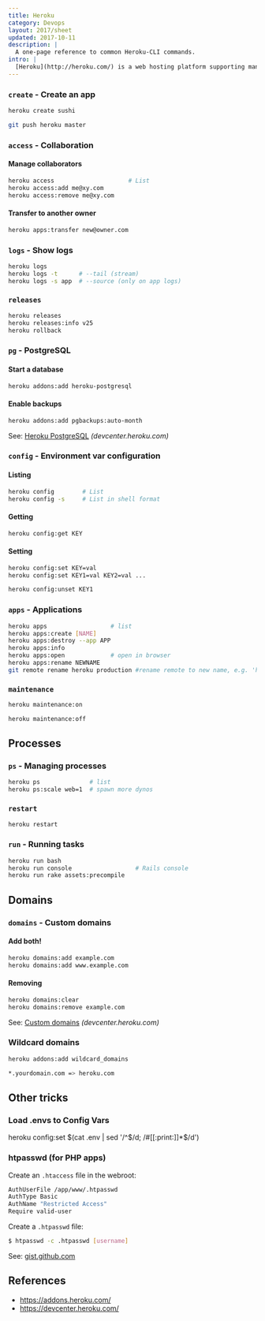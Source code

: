 ```yaml
---
title: Heroku
category: Devops
layout: 2017/sheet
updated: 2017-10-11
description: |
  A one-page reference to common Heroku-CLI commands.
intro: |
  [Heroku](http://heroku.com/) is a web hosting platform supporting many languages, and this guide is a reference to Heroku's [command-line interface](http://heroku.com/).
---
```


### `create` - Create an app

```bash
heroku create sushi
```

```bash
git push heroku master
```

### `access` - Collaboration

#### Manage collaborators

```bash
heroku access                     # List
heroku access:add me@xy.com
heroku access:remove me@xy.com
```

#### Transfer to another owner

```bash
heroku apps:transfer new@owner.com
```

### `logs` - Show logs

```bash
heroku logs
heroku logs -t      # --tail (stream)
heroku logs -s app  # --source (only on app logs)
```

### `releases`

```bash
heroku releases
heroku releases:info v25
heroku rollback
```

### `pg` - PostgreSQL

#### Start a database

```bash
heroku addons:add heroku-postgresql
```

#### Enable backups

```bash
heroku addons:add pgbackups:auto-month
```

See: [Heroku PostgreSQL](https://devcenter.heroku.com/articles/heroku-postgresql) _(devcenter.heroku.com)_

### `config` - Environment var configuration

#### Listing

```bash
heroku config        # List
heroku config -s     # List in shell format
```

#### Getting

```bash
heroku config:get KEY
```

#### Setting

```bash
heroku config:set KEY=val
heroku config:set KEY1=val KEY2=val ...
```

```bash
heroku config:unset KEY1
```

### `apps` - Applications

```bash
heroku apps                  # list
heroku apps:create [NAME]
heroku apps:destroy --app APP
heroku apps:info
heroku apps:open             # open in browser
heroku apps:rename NEWNAME
git remote rename heroku production #rename remote to new name, e.g. 'heroku' -> 'production'
```

### `maintenance`

```bash
heroku maintenance:on
```

```bash
heroku maintenance:off
```

## Processes


### `ps` - Managing processes

```bash
heroku ps              # list
heroku ps:scale web=1  # spawn more dynos
```

### `restart`

```bash
heroku restart
```

### `run` - Running tasks

```bash
heroku run bash
heroku run console                  # Rails console
heroku run rake assets:precompile
```

## Domains

### `domains` - Custom domains

#### Add both!

```bash
heroku domains:add example.com
heroku domains:add www.example.com
```

#### Removing

```bash
heroku domains:clear
heroku domains:remove example.com
```

See: [Custom domains](https://devcenter.heroku.com/articles/custom-domains) _(devcenter.heroku.com)_

### Wildcard domains

```bash
heroku addons:add wildcard_domains
```

```bash
*.yourdomain.com => heroku.com
```

## Other tricks

### Load .envs to Config Vars
heroku config:set $(cat .env | sed '/^$/d; /#[[:print:]]*$/d')

### htpasswd (for PHP apps)

Create an `.htaccess` file in the webroot:

```bash
AuthUserFile /app/www/.htpasswd
AuthType Basic
AuthName "Restricted Access"
Require valid-user
```

Create a `.htpasswd` file:

```bash
$ htpasswd -c .htpasswd [username]
```

See: [gist.github.com](https://gist.github.com/3316425)

## References

 * <https://addons.heroku.com/>
 * <https://devcenter.heroku.com/>
